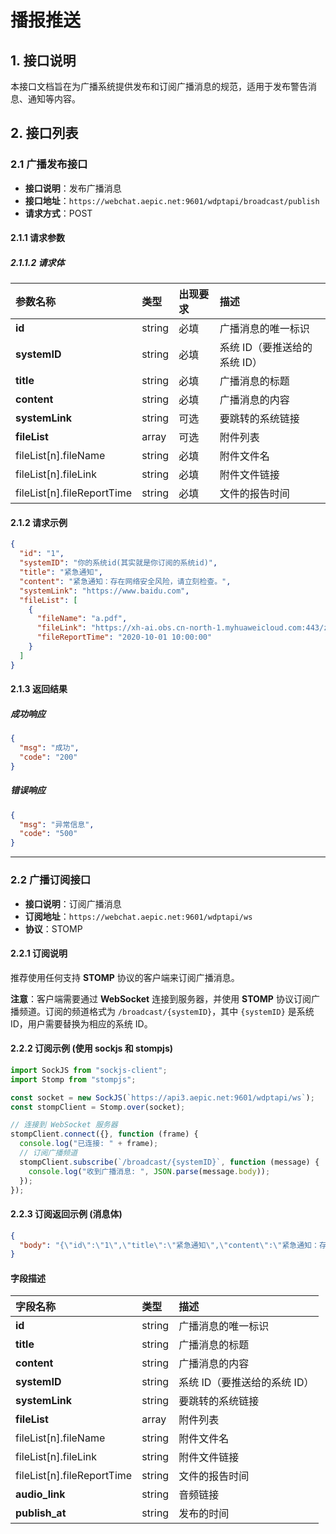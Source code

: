# 播报推送

## 1. 接口说明

本接口文档旨在为广播系统提供发布和订阅广播消息的规范，适用于发布警告消息、通知等内容。

## 2. 接口列表

### 2.1 广播发布接口

- **接口说明**：发布广播消息
- **接口地址**：`https://webchat.aepic.net:9601/wdptapi/broadcast/publish`
- **请求方式**：POST

#### 2.1.1 请求参数

##### 2.1.1.2 请求体

| 参数名称                   | 类型   | 出现要求 | 描述                         |
| :------------------------- | :----- | :------- | :--------------------------- |
| **id**                     | string | 必填     | 广播消息的唯一标识           |
| **systemID**               | string | 必填     | 系统 ID（要推送给的系统 ID） |
| **title**                  | string | 必填     | 广播消息的标题               |
| **content**                | string | 必填     | 广播消息的内容               |
| **systemLink**             | string | 可选     | 要跳转的系统链接             |
| **fileList**               | array  | 可选     | 附件列表                     |
| fileList[n].fileName       | string | 必填     | 附件文件名                   |
| fileList[n].fileLink       | string | 必填     | 附件文件链接                 |
| fileList[n].fileReportTime | string | 必填     | 文件的报告时间               |

#### 2.1.2 请求示例

```json
{
  "id": "1",
  "systemID": "你的系统id(其实就是你订阅的系统id)",
  "title": "紧急通知",
  "content": "紧急通知：存在网络安全风险，请立刻检查。",
  "systemLink": "https://www.baidu.com",
  "fileList": [
    {
      "fileName": "a.pdf",
      "fileLink": "https://xh-ai.obs.cn-north-1.myhuaweicloud.com:443/zsk/98231/2024/07/23/docx/203266127757001380176766.docx",
      "fileReportTime": "2020-10-01 10:00:00"
    }
  ]
}
```

#### 2.1.3 返回结果

##### 成功响应

```json
{
  "msg": "成功",
  "code": "200"
}
```

##### 错误响应

```json
{
  "msg": "异常信息",
  "code": "500"
}
```

---

### 2.2 广播订阅接口

- **接口说明**：订阅广播消息
- **订阅地址**：`https://webchat.aepic.net:9601/wdptapi/ws`
- **协议**：STOMP

#### 2.2.1 订阅说明

推荐使用任何支持 **STOMP** 协议的客户端来订阅广播消息。

**注意**：客户端需要通过 **WebSocket** 连接到服务器，并使用 **STOMP** 协议订阅广播频道。订阅的频道格式为 `/broadcast/{systemID}`，其中 `{systemID}` 是系统 ID，用户需要替换为相应的系统 ID。

#### 2.2.2 订阅示例 (使用 sockjs 和 stompjs)

```javascript
import SockJS from "sockjs-client";
import Stomp from "stompjs";

const socket = new SockJS(`https://api3.aepic.net:9601/wdptapi/ws`);
const stompClient = Stomp.over(socket);

// 连接到 WebSocket 服务器
stompClient.connect({}, function (frame) {
  console.log("已连接: " + frame);
  // 订阅广播频道
  stompClient.subscribe(`/broadcast/{systemID}`, function (message) {
    console.log("收到广播消息: ", JSON.parse(message.body));
  });
});
```

#### 2.2.3 订阅返回示例 (消息体)

```json
{
  "body": "{\"id\":\"1\",\"title\":\"紧急通知\",\"content\":\"紧急通知：存在网络安全风险，请立刻检查。\",\"systemID\":\"SHSAPP001\",\"systemLink\":\"https://www.baidu.com\",\"fileList\":[{\"fileName\":\"a.pdf\",\"fileLink\":\"https://xh-ai.obs.cn-north-1.myhuaweicloud.com:443/zsk/98231/2024/07/23/docx/203266127757001380176766.docx\",\"fileReportTime\":\"2020-10-01 10:00:00\"}],\"audio_link\":\"https://xh-ai.obs.cn-north-1.myhuaweicloud.com/audio/2024/12/10/32463271952002322114479.wav\",\"publish_at\":\"2025-03-21 09:21:45\"}"
}
```

#### 字段描述

| 字段名称                   | 类型   | 描述                         |
| :------------------------- | :----- | :--------------------------- |
| **id**                     | string | 广播消息的唯一标识           |
| **title**                  | string | 广播消息的标题               |
| **content**                | string | 广播消息的内容               |
| **systemID**               | string | 系统 ID（要推送给的系统 ID） |
| **systemLink**             | string | 要跳转的系统链接             |
| **fileList**               | array  | 附件列表                     |
| fileList[n].fileName       | string | 附件文件名                   |
| fileList[n].fileLink       | string | 附件文件链接                 |
| fileList[n].fileReportTime | string | 文件的报告时间               |
| **audio_link**             | string | 音频链接                     |
| **publish_at**             | string | 发布的时间                   |

